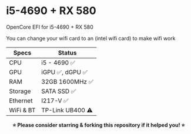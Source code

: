 # i5-4690 + RX 580
OpenCore EFI for i5-4690 + RX 580

You can change your wifi card to an (intel wifi card) to make wifi work
                    
Specs  | Status
------------- | -------------
CPU  | i5 - 4690 :white_check_mark:
GPU  | iGPU :white_check_mark:, dGPU :white_check_mark:
RAM  | 32GB 1600MHz :white_check_mark: 
Storage  | SATA SSD :white_check_mark:
Ethernet  | I217-V :white_check_mark:
WiFi & BT  | TP-Link UB400 :warning:
<p align="center">
<b>⭐ Please consider starring & forking this repository if it helped you! ⭐</b>
</p>
    
